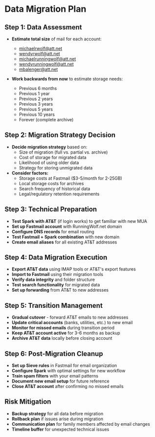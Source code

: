 # Data Migration Plan

## Step 1: Data Assessment

- **Estimate total size** of mail for each account:
  - <michaelrwolf@att.net>
  - <wendyrwolf@att.net>  
  - <michaelrunningwolf@att.net>
  - <wendyrunningwolf@att.net>
  - <mbalenger@att.net>

- **Work backwards from now** to estimate storage needs:
  - Previous 6 months
  - Previous 1 year
  - Previous 2 years
  - Previous 3 years
  - Previous 5 years
  - Previous 10 years
  - Forever (complete archive)

## Step 2: Migration Strategy Decision

- **Decide migration strategy** based on:
  - Size of migration (full vs. partial vs. archive)
  - Cost of storage for migrated data
  - Likelihood of using older data
  - Strategy for storing unmigrated data
- **Consider factors:**
  - Storage costs at Fastmail ($3-5/month for 2-25GB)
  - Local storage costs for archives
  - Search frequency of historical data
  - Legal/regulatory retention requirements

## Step 3: Technical Preparation

- **Test Spark with AT&T** (if login works) to get familiar with new MUA
- **Set up Fastmail account** with RunningWolf.net domain
- **Configure DNS records** for email routing
- **Test Fastmail + Spark combination** with new domain
- **Create email aliases** for all existing AT&T addresses

## Step 4: Data Migration Execution

- **Export AT&T data** using IMAP tools or AT&T's export features
- **Import to Fastmail** using their migration tools
- **Verify data integrity** and folder structure
- **Test search functionality** for migrated data
- **Set up forwarding** from AT&T to new addresses

## Step 5: Transition Management

- **Gradual cutover** - forward AT&T emails to new addresses
- **Update critical accounts** (banks, utilities, etc.) to new email
- **Monitor for missed emails** during transition period
- **Keep AT&T account active** for 3-6 months as backup
- **Archive AT&T data** locally before closing account

## Step 6: Post-Migration Cleanup

- **Set up Sieve rules** in Fastmail for email organization
- **Configure Spark** with optimal settings for new workflow
- **Train spam filters** with your email patterns
- **Document new email setup** for future reference
- **Close AT&T account** after confirming no missed emails

## Risk Mitigation

- **Backup strategy** for all data before migration
- **Rollback plan** if issues arise during migration
- **Communication plan** for family members affected by email changes
- **Timeline buffer** for unexpected technical issues
